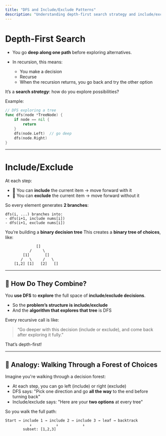 ```yaml
---
title: "DFS and Include/Exclude Patterns"
description: "Understanding depth-first search strategy and include/exclude decision patterns for recursive problem solving"
---
```


# Depth-First Search

* You go **deep along one path** before exploring alternatives.
* In recursion, this means:

  * You make a decision
  * Recurse
  * When the recursion returns, you go back and try the other option

It’s a **search *strategy***: how do you explore possibilities?

Example:

```go
// DFS exploring a tree
func dfs(node *TreeNode) {
    if node == nil {
        return
    }
    dfs(node.Left)  // go deep
    dfs(node.Right)
}
```

---

# Include/Exclude

At each step:

* 🔹 You can **include** the current item → move forward with it
* 🔸 You can **exclude** the current item → move forward without it

So every element generates **2 branches**:

```
dfs(i, ...) branches into:
- dfs(i+1, include nums[i])
- dfs(i+1, exclude nums[i])
```

You’re building a **binary decision tree**
This creates a **binary tree of choices**, like:

```
              []
           /     \
        [1]       []
       /   \     /   \
    [1,2] [1]   [2]   []
```

---

## 🔗 How Do They Combine?

You **use DFS** to **explore** the full space of **include/exclude decisions**.

* So the **problem’s structure is include/exclude**
* And the **algorithm that explores that tree** is DFS

Every recursive call is like:

> “Go deeper with this decision (include or exclude), and come back after exploring it fully.”

That’s depth-first!

---

## 🧠 Analogy: Walking Through a Forest of Choices

Imagine you're walking through a decision forest:

* At each step, you can go left (include) or right (exclude)
* DFS says: "Pick one direction and go **all the way** to the end before turning back"
* Include/exclude says: "Here are your **two options** at every tree"

So you walk the full path:

```
Start → include 1 → include 2 → include 3 → leaf → backtrack
           ↓           ↓           ↓
        subset: [1,2,3]
```

